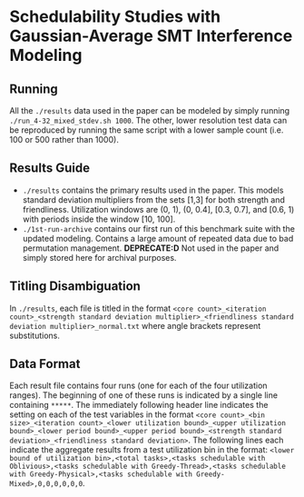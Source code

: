 # Schedulability Studies with Gaussian-Average SMT Interference Modeling

## Running

All the `./results` data used in the paper can be modeled by simply running
`./run_4-32_mixed_stdev.sh 1000`. The other, lower resolution test data can
be reproduced by running the same script with a lower sample count (i.e.
100 or 500 rather than 1000).

## Results Guide

- `./results` contains the primary results used in the paper. This models
  standard deviation multipliers from the sets [1,3] for both strength and
  friendliness. Utilization windows are (0, 1), (0, 0.4], [0.3, 0.7], and
  [0.6, 1) with periods inside the window [10, 100].
- `./1st-run-archive` contains our first run of this benchmark suite with the
  updated modeling. Contains a large amount of repeated data due to bad
  permutation management. **DEPRECATE:D** Not used in the paper and simply
  stored here for archival purposes.

## Titling Disambiguation

In `./results`, each file is titled in the format
`<core count>_<iteration count>_<strength standard deviation multiplier>_<friendliness standard deviation multiplier>_normal.txt`
where angle brackets represent substitutions.

## Data Format

Each result file contains four runs (one for each of the four utilization
ranges). The beginning of one of these runs is indicated by a single line
containing `*****`. The immediately following header line indicates the setting
on each of the test variables in the format
`<core count>_<bin size>_<iteration count>_<lower utilization bound>_<upper utilization bound>_<lower period bound>_<upper period bound>_<strength standard deviation>_<friendliness standard deviation>`.
The following lines each indicate the aggregate results from a test utilization
bin in the format:
`<lower bound of utilization bin>,<total tasks>,<tasks schedulable with Oblivious>,<tasks schedulable with Greedy-Thread>,<tasks schedulable with Greedy-Physical>,<tasks schedulable with Greedy-Mixed>,0,0,0,0,0,0`.
